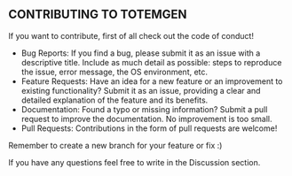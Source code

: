 ## CONTRIBUTING TO TOTEMGEN

If you want to contribute, first of all check out the code of conduct!

- Bug Reports: If you find a bug, please submit it as an issue with a descriptive title. Include as much detail as possible: steps to reproduce the issue, error message, the OS environment, etc.
- Feature Requests: Have an idea for a new feature or an improvement to existing functionality? Submit it as an issue, providing a clear and detailed explanation of the feature and its benefits.
- Documentation: Found a typo or missing information? Submit a pull request to improve the documentation. No improvement is too small.
- Pull Requests: Contributions in the form of pull requests are welcome!

Remember to create a new branch for your feature or fix :)

If you have any questions feel free to write in the Discussion section.

